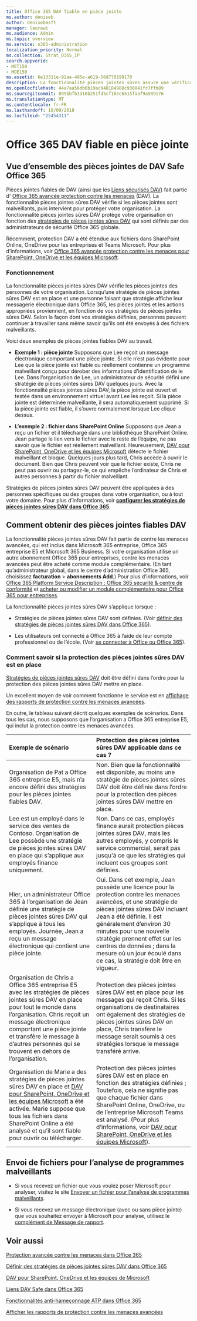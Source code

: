 ```yaml
---
title: Office 365 DAV fiable en pièce jointe
ms.author: deniseb
author: denisebmsft
manager: laurawi
ms.audience: Admin
ms.topic: overview
ms.service: o365-administration
localization_priority: Normal
ms.collection: Strat_O365_IP
search.appverid:
- MET150
- MOE150
ms.assetid: 6e13311e-92ae-495e-a619-56d770199170
description: La fonctionnalité pièces jointes sûres assure une vérification clic du temps de pièces jointes. Les pièces jointes fiables à utiliser pour protéger votre organisation contre les personnes malveillantes fichiers envoyer ou recevoir de courrier électronique.
ms.openlocfilehash: 44a7aa56db6b19ac948184988c930841fc7ffb89
ms.sourcegitcommit: 099bbfb1d16b251fd5cf18ec6515faaf9a989176
ms.translationtype: MT
ms.contentlocale: fr-FR
ms.lasthandoff: 10/09/2018
ms.locfileid: "25454311"
---
```

# <a name="office-365-atp-safe-attachments"></a>Office 365 DAV fiable en pièce jointe

## <a name="overview-of-office-365-atp-safe-attachments"></a>Vue d’ensemble des pièces jointes de DAV Safe Office 365

Pièces jointes fiables de DAV (ainsi que les [Liens sécurisés DAV](atp-safe-links.md)) fait partie d' [Office 365 avancée protection contre les menaces](office-365-atp.md) (DAV). La fonctionnalité pièces jointes sûres DAV vérifie si les pièces jointes sont malveillants, puis intervient pour protéger votre organisation. La fonctionnalité pièces jointes sûres DAV protège votre organisation en fonction des [stratégies de pièces jointes sûres DAV](set-up-atp-safe-attachments-policies.md) qui sont définis par des administrateurs de sécurité Office 365 globale. 
  
Récemment, protection DAV a été étendue aux fichiers dans SharePoint Online, OneDrive pour les entreprises et Teams Microsoft. Pour plus d’informations, voir [Office 365 avancée protection contre les menaces pour SharePoint, OneDrive et les équipes Microsoft](atp-for-spo-odb-and-teams.md).
       
### <a name="how-it-works"></a>Fonctionnement

La fonctionnalité pièces jointes sûres DAV vérifie les pièces jointes des personnes de votre organisation. Lorsqu’une stratégie de pièces jointes sûres DAV est en place et une personne faisant que stratégie affiche leur messagerie électronique dans Office 365, les pièces jointes et les actions appropriées proviennent, en fonction de vos stratégies de pièces jointes sûres DAV. Selon la façon dont vos stratégies définies, personnes peuvent continuer à travailler sans même savoir qu’ils ont été envoyés à des fichiers malveillants.
  
Voici deux exemples de pièces jointes fiables DAV au travail.
  
- **Exemple 1 : pièce jointe** Supposons que Lee reçoit un message électronique comportant une pièce jointe. Si elle n’est pas évidente pour Lee que la pièce jointe est fiable ou réellement contienne un programme malveillant conçu pour dérober des informations d’identification de le Lee. Dans l’organisation de Lee, un administrateur de sécurité défini une stratégie de pièces jointes sûres DAV quelques jours. Avec la fonctionnalité pièces jointes sûres DAV, la pièce jointe est ouvert et testée dans un environnement virtuel avant Lee les reçoit. Si la pièce jointe est déterminée malveillante, il sera automatiquement supprimé. Si la pièce jointe est fiable, il s’ouvre normalement lorsque Lee clique dessus. 
    
- **L’exemple 2 : fichier dans SharePoint Online** Supposons que Jean a reçu un fichier et il téléchargé dans une bibliothèque SharePoint Online. Jean partage le lien vers le fichier avec le reste de l’équipe, ne pas savoir que le fichier est réellement malveillant. Heureusement, [DAV pour SharePoint, OneDrive et les équipes Microsoft](atp-for-spo-odb-and-teams.md) détecte le fichier malveillant et bloque. Quelques jours plus tard, Chris accède à ouvrir le document. Bien que Chris peuvent voir que le fichier existe, Chris ne peut pas ouvrir ou partagez-le, ce qui empêche l’ordinateur de Chris et autres personnes à partir du fichier malveillant. 
    
Stratégies de pièces jointes sûres DAV peuvent être appliquées à des personnes spécifiques ou des groupes dans votre organisation, ou à tout votre domaine. Pour plus d’informations, voir **[configurer les stratégies de pièces jointes sûres DAV dans Office 365](set-up-atp-safe-attachments-policies.md)**. 
  
## <a name="how-to-get-atp-safe-attachments"></a>Comment obtenir des pièces jointes fiables DAV

La fonctionnalité pièces jointes sûres DAV fait partie de contre les menaces avancées, qui est inclus dans Microsoft 365 entreprise, Office 365 entreprise E5 et Microsoft 365 Business. Si votre organisation utilise un autre abonnement Office 365 pour entreprises, contre les menaces avancées peut être acheté comme module complémentaire. (En tant qu’administrateur global, dans le centre d’administration Office 365, choisissez **facturation** \> **abonnements Add**.) Pour plus d’informations, voir [Office 365 Platform Service Description : Office 365 sécurité &amp; centre de conformité](https://technet.microsoft.com/en-us/library/dn933793.aspx) et [acheter ou modifier un module complémentaire pour Office 365 pour entreprises](https://support.office.com/article/4e7b57d6-b93b-457d-aecd-0ea58bff07a6).
  
La fonctionnalité pièces jointes sûres DAV s’applique lorsque :
  
- Stratégies de pièces jointes sûres DAV sont définies. (Voir [définir des stratégies de pièces jointes sûres DAV dans Office 365](set-up-atp-safe-attachments-policies.md)).
    
- Les utilisateurs ont connecté à Office 365 à l’aide de leur compte professionnel ou de l’école. (Voir [se connecter à Office ou Office 365](https://support.office.com/article/b9582171-fd1f-4284-9846-bdd72bb28426)).
    
### <a name="how-to-know-if-atp-safe-attachments-protection-is-in-place"></a>Comment savoir si la protection des pièces jointes sûres DAV est en place

 [Stratégies de pièces jointes sûres DAV](set-up-atp-safe-attachments-policies.md) doit être défini dans l’ordre pour la protection des pièces jointes sûres DAV mettre en place. 
  
Un excellent moyen de voir comment fonctionne le service est en [affichage des rapports de protection contre les menaces avancées](view-reports-for-atp.md).
  
En outre, le tableau suivant décrit quelques exemples de scénarios. Dans tous les cas, nous supposons que l’organisation a Office 365 entreprise E5, qui inclut la protection contre les menaces avancées.
  
|**Exemple de scénario**|**Protection des pièces jointes sûres DAV applicable dans ce cas ?**|
|:-----|:-----|
|Organisation de Pat a Office 365 entreprise E5, mais n’a encore défini des stratégies pour les pièces jointes fiables DAV.  <br/> |Non. Bien que la fonctionnalité est disponible, au moins une stratégie de pièces jointes sûres DAV doit être définie dans l’ordre pour la protection des pièces jointes sûres DAV mettre en place.  <br/> |
|Lee est un employé dans le service des ventes de Contoso. Organisation de Lee possède une stratégie de pièces jointes sûres DAV en place qui s’applique aux employés finance uniquement.  <br/> |Non. Dans ce cas, employés finance aurait protection pièces jointes sûres DAV, mais les autres employés, y compris le service commercial, serait pas jusqu'à ce que les stratégies qui incluent ces groupes sont définies.  <br/> |
|Hier, un administrateur Office 365 à l’organisation de Jean définie une stratégie de pièces jointes sûres DAV qui s’applique à tous les employés. Journée, Jean a reçu un message électronique qui contient une pièce jointe.  <br/> |Oui. Dans cet exemple, Jean possède une licence pour la protection contre les menaces avancées, et une stratégie de pièces jointes sûres DAV incluant Jean a été définie. Il est généralement d’environ 30 minutes pour une nouvelle stratégie prennent effet sur les centres de données ; dans la mesure où un jour écoulé dans ce cas, la stratégie doit être en vigueur.  <br/> |
|Organisation de Chris a Office 365 entreprise E5 avec les stratégies de pièces jointes sûres DAV en place pour tout le monde dans l’organisation. Chris reçoit un message électronique comportant une pièce jointe et transfère le message à d’autres personnes qui se trouvent en dehors de l’organisation.  <br/> |Protection des pièces jointes sûres DAV est en place pour les messages qui reçoit Chris. Si les organisations de destinataires ont également des stratégies de pièces jointes sûres DAV en place, Chris transfère le message serait soumis à ces stratégies lorsque le message transféré arrive.  <br/> |
|Organisation de Marie a des stratégies de pièces jointes sûres DAV en place et [DAV pour SharePoint, OneDrive et les équipes Microsoft](atp-for-spo-odb-and-teams.md) a été activée. Marie suppose que tous les fichiers dans SharePoint Online a été analysé et qu’il sont fiable pour ouvrir ou télécharger.<br/> |Protection des pièces jointes sûres DAV est en place en fonction des stratégies définies ; Toutefois, cela ne signifie pas que chaque fichier dans SharePoint Online, OneDrive, ou de l’entreprise Microsoft Teams est analysé. (Pour plus d’informations, voir [DAV pour SharePoint, OneDrive et les équipes Microsoft](atp-for-spo-odb-and-teams.md)).<br/> |
   
## <a name="submitting-files-for-malware-analysis"></a>Envoi de fichiers pour l’analyse de programmes malveillants

- Si vous recevez un fichier que vous voulez poser Microsoft pour analyser, visitez le site [Envoyer un fichier pour l’analyse de programmes malveillants](https://aka.ms/wdsi/submit).

- Si vous recevez un message électronique (avec ou sans pièce jointe) que vous souhaitez envoyer à Microsoft pour analyse, utilisez le [complément de Message de rapport](enable-the-report-message-add-in.md).
  
## <a name="related-topics"></a>Voir aussi

[Protection avancée contre les menaces dans Office 365](office-365-atp.md)
  
[Définir des stratégies de pièces jointes sûres DAV dans Office 365](set-up-atp-safe-attachments-policies.md)
  
[DAV pour SharePoint, OneDrive et les équipes de Microsoft](atp-for-spo-odb-and-teams.md)
  
[Liens DAV Safe dans Office 365](atp-safe-links.md)
  
[Fonctionnalités anti-hameçonnage ATP dans Office 365](atp-anti-phishing.md)
  
[Afficher les rapports de protection contre les menaces avancées](view-reports-for-atp.md)
  


